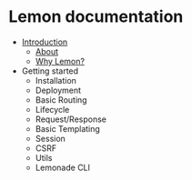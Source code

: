 # Lemon documentation
- [Introduction](/docs/introduction)
    - [About](/docs/introduction#about)
    - [Why Lemon?](/docs/introduction#why-lemon)
- Getting started
    - Installation
    - Deployment
    - Basic Routing
    - Lifecycle
    - Request/Response
    - Basic Templating
    - Session
    - CSRF
    - Utils
    - Lemonade CLI
